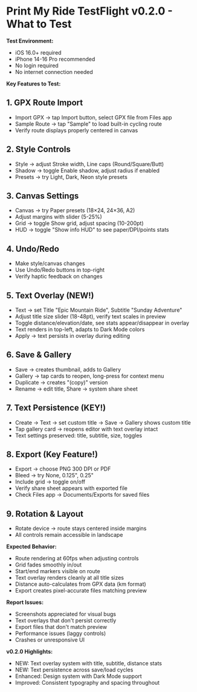 # Print My Ride TestFlight v0.2.0 - What to Test

**Test Environment:**
- iOS 16.0+ required
- iPhone 14-16 Pro recommended 
- No login required
- No internet connection needed

**Key Features to Test:**

## 1. GPX Route Import
- Import GPX → tap Import button, select GPX file from Files app
- Sample Route → tap "Sample" to load built-in cycling route
- Verify route displays properly centered in canvas

## 2. Style Controls  
- Style → adjust Stroke width, Line caps (Round/Square/Butt)
- Shadow → toggle Enable shadow, adjust radius if enabled
- Presets → try Light, Dark, Neon style presets

## 3. Canvas Settings
- Canvas → try Paper presets (18×24, 24×36, A2)  
- Adjust margins with slider (5-25%)
- Grid → toggle Show grid, adjust spacing (10-200pt)
- HUD → toggle "Show info HUD" to see paper/DPI/points stats

## 4. Undo/Redo
- Make style/canvas changes
- Use Undo/Redo buttons in top-right
- Verify haptic feedback on changes

## 5. Text Overlay (NEW!)
- Text → set Title "Epic Mountain Ride", Subtitle "Sunday Adventure"
- Adjust title size slider (18-48pt), verify text scales in preview
- Toggle distance/elevation/date, see stats appear/disappear in overlay
- Text renders in top-left, adapts to Dark Mode colors
- Apply → text persists in overlay during editing

## 6. Save & Gallery
- Save → creates thumbnail, adds to Gallery  
- Gallery → tap cards to reopen, long-press for context menu
- Duplicate → creates "(copy)" version
- Rename → edit title, Share → system share sheet

## 7. Text Persistence (KEY!)
- Create → Text → set custom title → Save → Gallery shows custom title
- Tap gallery card → reopens editor with text overlay intact
- Text settings preserved: title, subtitle, size, toggles

## 8. Export (Key Feature!)
- Export → choose PNG 300 DPI or PDF
- Bleed → try None, 0.125", 0.25" 
- Include grid → toggle on/off
- Verify share sheet appears with exported file
- Check Files app → Documents/Exports for saved files

## 9. Rotation & Layout
- Rotate device → route stays centered inside margins
- All controls remain accessible in landscape

**Expected Behavior:**
- Route rendering at 60fps when adjusting controls
- Grid fades smoothly in/out  
- Start/end markers visible on route
- Text overlay renders cleanly at all title sizes
- Distance auto-calculates from GPX data (km format)
- Export creates pixel-accurate files matching preview

**Report Issues:**
- Screenshots appreciated for visual bugs
- Text overlays that don't persist correctly
- Export files that don't match preview  
- Performance issues (laggy controls)
- Crashes or unresponsive UI

**v0.2.0 Highlights:**
- NEW: Text overlay system with title, subtitle, distance stats
- NEW: Text persistence across save/load cycles
- Enhanced: Design system with Dark Mode support
- Improved: Consistent typography and spacing throughout